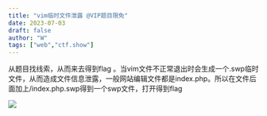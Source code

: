 ```yaml
---
title: "vim临时文件泄露 @VIP题目限免"
date: 2023-07-03
draft: false
author: "W"
tags: ["web","ctf.show"]
---
```


 从题目找线索，从而来去得到flag 。当vim文件不正常退出时会生成一个.swp临时文件，从而造成文件信息泄露，一般网站编辑文件都是index.php。所以在文件后面加上/index.php.swp得到一个swp文件，打开得到flag

![](/ctf.show/938/1.webp)


